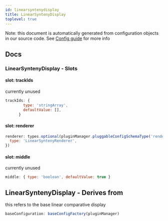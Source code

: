 ```yaml
---
id: linearsyntenydisplay
title: LinearSyntenyDisplay
toplevel: true
---
```


Note: this document is automatically generated from configuration objects in our
source code. See [Config guide](/docs/config_guide) for more info

## Docs

### LinearSyntenyDisplay - Slots

#### slot: trackIds

currently unused

```js
trackIds: {
        type: 'stringArray',
        defaultValue: [],
      }
```

#### slot: renderer

```js
renderer: types.optional(pluginManager.pluggableConfigSchemaType('renderer'), {
  type: 'LinearSyntenyRenderer',
})
```

#### slot: middle

currently unused

```js
middle: { type: 'boolean', defaultValue: true }
```

## LinearSyntenyDisplay - Derives from

this refers to the base linear comparative display

```js
baseConfiguration: baseConfigFactory(pluginManager)
```
